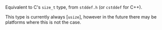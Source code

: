 Equivalent to C's `size_t` type, from `stddef.h` (or `cstddef` for C++).

This type is currently always [`usize`], however in the future there may be platforms where this is not the case.
